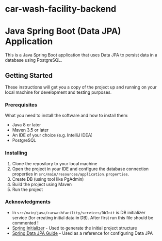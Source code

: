 # car-wash-facility-backend
# Java Spring Boot (Data JPA) Application

This is a Java Spring Boot application that uses Data JPA to persist data in a database using PostgreSQL.

## Getting Started

These instructions will get you a copy of the project up and running on your local machine for development and testing purposes.

### Prerequisites

What you need to install the software and how to install them:

- Java 8 or later
- Maven 3.5 or later
- An IDE of your choice (e.g. IntelliJ IDEA)
- PostgreSQL

### Installing

1. Clone the repository to your local machine
2. Open the project in your IDE and configure the database connection properties in `src/main/resources/application.properties`.
3. Create DB (using tool like PgAdmin)
4. Build the project using Maven
5. Run the project

### Acknowledgments
- In `src/main/java/carwashfacility/services/DbInit` is DB initializer service (for creating initial data in DB). After first run this file should be commented !
- [Spring Initializer](https://start.spring.io/) - Used to generate the initial project structure
- [Spring Data JPA Guide](https://spring.io/guides/gs/accessing-data-jpa/) - Used as a reference for configuring Data JPA
